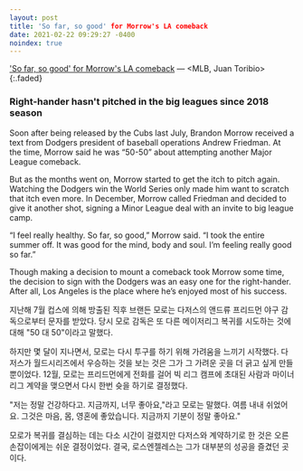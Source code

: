 ```yaml
---
layout: post
title: 'So far, so good' for Morrow's LA comeback
date: 2021-02-22 09:29:27 -0400
noindex: true
---
```


['So far, so good' for Morrow's LA comeback](https://www.mlb.com/dodgers/news/brandon-morrow-dodgers-2021-mlb-comeback) &mdash; <MLB, Juan Toribio>
{:.faded}

### Right-hander hasn't pitched in the big leagues since 2018 season

Soon after being released by the Cubs last July, Brandon Morrow received a text from Dodgers president of baseball operations Andrew Friedman. At the time, Morrow said he was “50-50” about attempting another Major League comeback.

But as the months went on, Morrow started to get the itch to pitch again. Watching the Dodgers win the World Series only made him want to scratch that itch even more. In December, Morrow called Friedman and decided to give it another shot, signing a Minor League deal with an invite to big league camp.

“I feel really healthy. So far, so good,” Morrow said. “I took the entire summer off. It was good for the mind, body and soul. I’m feeling really good so far.”

Though making a decision to mount a comeback took Morrow some time, the decision to sign with the Dodgers was an easy one for the right-hander. After all, Los Angeles is the place where he’s enjoyed most of his success.

지난해 7월 컵스에 의해 방출된 직후 브랜든 모로는 다저스의 앤드류 프리드먼 야구 감독으로부터 문자를 받았다. 당시 모로 감독은 또 다른 메이저리그 복귀를 시도하는 것에 대해 "50 대 50"이라고 말했다.

하지만 몇 달이 지나면서, 모로는 다시 투구를 하기 위해 가려움을 느끼기 시작했다. 다저스가 월드시리즈에서 우승하는 것을 보는 것은 그가 그 가려운 곳을 더 긁고 싶게 만들 뿐이었다. 12월, 모로는 프리드먼에게 전화를 걸어 빅 리그 캠프에 초대된 사람과 마이너 리그 계약을 맺으면서 다시 한번 슛을 하기로 결정했다.

"저는 정말 건강하다고. 지금까지, 너무 좋아요,"라고 모로는 말했다. 여름 내내 쉬었어요. 그것은 마음, 몸, 영혼에 좋았습니다. 지금까지 기분이 정말 좋아요."

모로가 복귀를 결심하는 데는 다소 시간이 걸렸지만 다저스와 계약하기로 한 것은 오른손잡이에게는 쉬운 결정이었다. 결국, 로스엔젤레스는 그가 대부분의 성공을 즐겼던 곳이다.
